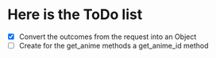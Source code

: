 # Here is the ToDo list

* [X] Convert the outcomes from the request into an Object
* [ ] Create for the get_anime methods a get_anime_id method